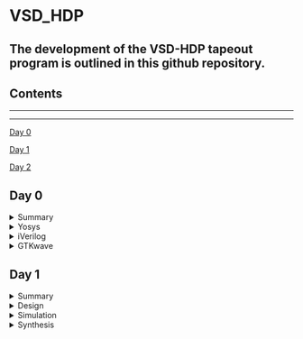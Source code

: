 # VSD_HDP

## The development of the **VSD-HDP** tapeout program is outlined in this github repository. 

## Contents

***
***
[Day 0](#day-0)
 
[Day 1](#day-1)

[Day 2](#day-2)

## Day 0

<details>
 <summary> Summary </summary>


  System/Tools setup. Installed all necessary tools and is shown below.

</details>	


<details>
 <summary> Yosys </summary>

 Installed Yosys using the commands specified in system check and tool installation document.

 `code`

  
  ``` zsh
  $ git clone https://github.com/YosysHQ/yosys.git
  $ cd yosys
  $ sudo apt install make (If make is not installed please install it) 
  $ sudo apt-get install build-essential clang bison flex \
      libreadline-dev gawk tcl-dev libffi-dev git \
      graphviz xdot pkg-config python3 libboost-system-dev \
      libboost-python-dev libboost-filesystem-dev zlib1g-dev
  $ make config-gcc
  $ make 
  $ sudo make install
  ```

Screenshot of tool launching

![Screenshot from 2023-08-11 16-23-16](https://github.com/fall1n7/vsd_hdp/assets/140475909/c172e242-3266-4af6-aa4b-bc75a234932c)

</details>	

<details>
 <summary> iVerilog </summary>

 Installed iVerilog using the commands specified in system check and tool installation document.

 `code`

  ```zsh

   sudo apt-get install iverilog

  ```
Screenshot of tool launching


![Screenshot from 2023-08-11 16-31-59](https://github.com/fall1n7/vsd_hdp/assets/140475909/72811e7a-cd13-4a99-9b7e-b34b8cf46787)


</details>	

<details>
 <summary> GTKwave </summary>

Installed gtkwave using the commands specified in system check and tool installation document.

 `code`

  ```zsh

   sudo apt install gtkwave

  ```
Screenshot of tool launching


![Screenshot from 2023-08-11 16-37-56](https://github.com/fall1n7/vsd_hdp/assets/140475909/44d9f725-a7cc-4932-b734-6b2f75fd1bfa)

</details>	

## Day 1

<details>
 <summary> Summary </summary>

 Introduction to Verilog RTL Design and Synthesis.

 + Brief introduction about on what is a simulator, Design, Verification Environment(Testbench) and Synthesis process.
   
    * The Design and the Testbench are the inputs to a Simulator(iverilog) which gives the output as a value change dump file(VCD) which is then read gtkwave
      to see the waveform and verify the functionality of the design.
    * The Design and the .lib are the inputs to the synthesizer(Yosys) which gives the output as netlist. The netlist is then compared with the testbench using
      iverilog to verify the functionality of the generated netlist.
    * Used an example of a 2:1 MUX for simulation and synthesis using iverilog and Yosys.

 </details>	

 <details>
  <summary> Design </summary>

 The verilog design and the library files were cloned from this repo : https://github.com/kunalg123/sky130RTLDesignAndSynthesisWorkshop.git

 The example used in this module is good_mux.v

 </details>	

 <details>
  <summary> Simulation </summary>

 The simulation of the verilog file was done using iverilog and the vcd file is read using gtkwave followed by verification of the functionality of the design.
  + commands used `code`
  ```bash
  iverilog <name verilog: good_mux.v> <name testbench: tb_good_mux.v>
  ./a.out
  gtkwave tb_good_mux.vcd
  ```
  + Simulation Results
   ![Screenshot from 2023-08-10 12-22-01](https://github.com/fall1n7/vsd_hdp/assets/140475909/eaf8d3ea-5676-45e9-95d2-f0e3b941e287)

</details>

<details>
 <summary> Synthesis </summary>

 The synthesis was done using Yosys and netlist was generated. 
  + commands used `code`
  ```bash
  yosys> read_liberty -lib <path to lib file>
  yosys> read_verilog <path to verilog file>
  yosys> synth -top <top_module_name> 
  yosys> abc -liberty <path to lib file>
  yosys> show
  ```
  + Synthesis Results
   ![Screenshot from 2023-08-10 23-25-53](https://github.com/fall1n7/vsd_hdp/assets/140475909/7621e845-d200-480a-95bb-e60c9392fc54)
    



 



       
 






